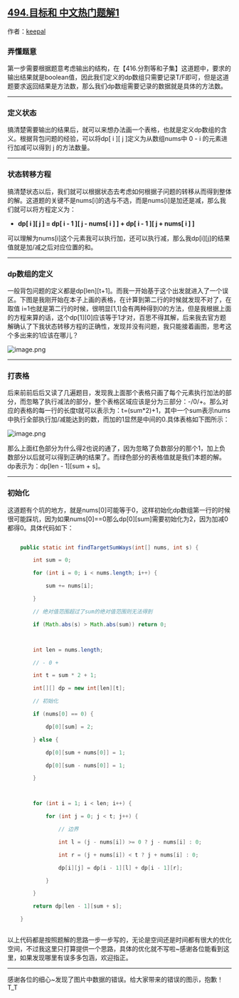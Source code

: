 ## [494.目标和 中文热门题解1](https://leetcode.cn/problems/target-sum/solutions/100000/dong-tai-gui-hua-si-kao-quan-guo-cheng-by-keepal)

作者：[keepal](https://leetcode.cn/u/keepal)
### 弄懂题意
第一步需要根据题意考虑输出的结构，在【416.分割等和子集】这道题中，要求的输出结果就是boolean值，因此我们定义的dp数组只需要记录T/F即可，但是这道题要求返回结果是方法数，那么我们dp数组需要记录的数据就是具体的方法数。

---
### 定义状态
搞清楚需要输出的结果后，就可以来想办法画一个表格，也就是定义dp数组的含义。根据背包问题的经验，可以将dp[ i ][ j ]定义为从数组nums中 0 - i 的元素进行加减可以得到 j 的方法数量。

---
### 状态转移方程
搞清楚状态以后，我们就可以根据状态去考虑如何根据子问题的转移从而得到整体的解。这道题的关键不是nums[i]的选与不选，而是nums[i]是加还是减，那么我们就可以将方程定义为：
+ **dp[ i ][ j ] = dp[ i - 1 ][ j - nums[ i ] ] + dp[ i - 1 ][ j + nums[ i ] ]**

可以理解为nums[i]这个元素我可以执行加，还可以执行减，那么我dp[i][j]的结果值就是加/减之后对应位置的和。

---
### dp数组的定义
一般背包问题的定义都是dp[len][t+1]。而我一开始基于这个出发就进入了一个误区。下图是我刚开始在本子上画的表格，在计算到第二行的时候就发现不对了，在取值 i=1也就是第二行的时候，很明显[1,1]会有两种得到0的方法，但是我根据上面的方程来算的话，这个dp[1][0]应该等于1才对，百思不得其解，后来我去官方题解确认了下我状态转移方程的正确性，发现并没有问题，我只能接着画图，思考这个多出来的1应该在哪儿？
![image.png](https://pic.leetcode-cn.com/c59849a511e47699a7d62719837ea23c2cc6503f19716eab8b8376c9bc5a0e0d-image.png)

---
### 打表格
后来前前后后又读了几遍题目，发现我上面那个表格只画了每个元素执行加法的部分，而忽略了执行减法的部分，整个表格区域应该是分为三部分：-/0/+。那么对应的表格的每一行的长度t就可以表示为：t=(sum*2)+1，其中一个sum表示nums中执行全部执行加/减能达到的数，而加的1显然是中间的0.具体表格如下图所示：
![image.png](https://pic.leetcode-cn.com/05f8151bbb0f1818723710b2455695f01c33d75a38653eeee181ab61217e8f16-image.png)

那么上面红色部分为什么得2也说的通了，因为忽略了负数部分的那个1，加上负数部分以后就可以得到正确的结果了。而绿色部分的表格值就是我们本题的解。dp表示为：dp[len - 1][sum + s]。

---
### 初始化
这道题有个坑的地方，就是nums[0]可能等于0，这样初始化dp数组第一行的时候很可能踩坑，因为如果nums[0]==0那么dp[0][sum]需要初始化为2，因为加减0都得0。具体代码如下：
```java
    public static int findTargetSumWays(int[] nums, int s) {
        int sum = 0;
        for (int i = 0; i < nums.length; i++) {
            sum += nums[i];
        }
        // 绝对值范围超过了sum的绝对值范围则无法得到
        if (Math.abs(s) > Math.abs(sum)) return 0;

        int len = nums.length;
        // - 0 +
        int t = sum * 2 + 1;
        int[][] dp = new int[len][t];
        // 初始化
        if (nums[0] == 0) {
            dp[0][sum] = 2;
        } else {
            dp[0][sum + nums[0]] = 1;
            dp[0][sum - nums[0]] = 1;
        }

        for (int i = 1; i < len; i++) {
            for (int j = 0; j < t; j++) {
                // 边界
                int l = (j - nums[i]) >= 0 ? j - nums[i] : 0;
                int r = (j + nums[i]) < t ? j + nums[i] : 0;
                dp[i][j] = dp[i - 1][l] + dp[i - 1][r];
            }
        }
        return dp[len - 1][sum + s];
    }

```
以上代码都是按照题解的思路一步一步写的，无论是空间还是时间都有很大的优化空间，不过我这里只打算提供一个思路，具体的优化就不写啦~感谢各位能看到这里，如果发现哪里有误多多包涵，欢迎指正。

---
感谢各位的细心~发现了图片中数据的错误。给大家带来的错误的图示，抱歉！T_T
